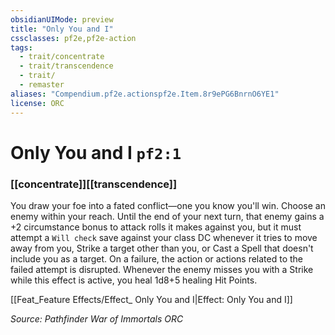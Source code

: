 ```yaml
---
obsidianUIMode: preview
title: "Only You and I"
cssclasses: pf2e,pf2e-action
tags:
  - trait/concentrate
  - trait/transcendence
  - trait/
  - remaster
aliases: "Compendium.pf2e.actionspf2e.Item.8r9ePG6BnrnO6YE1"
license: ORC
---
```

# Only You and I `pf2:1`

### [[concentrate]][[transcendence]]






You draw your foe into a fated conflict—one you know you'll win. Choose an enemy within your reach. Until the end of your next turn, that enemy gains a +2 circumstance bonus to attack rolls it makes against you, but it must attempt a `Will check` save against your class DC whenever it tries to move away from you, Strike a target other than you, or Cast a Spell that doesn't include you as a target. On a failure, the action or actions related to the failed attempt is disrupted. Whenever the enemy misses you with a Strike while this effect is active, you heal 1d8+5 healing Hit Points.

[[Feat_Feature Effects/Effect_ Only You and I|Effect: Only You and I]]

*Source: Pathfinder War of Immortals*
*ORC*